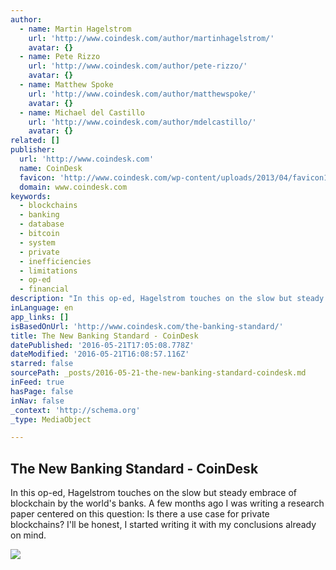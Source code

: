 ```yaml
---
author:
  - name: Martin Hagelstrom
    url: 'http://www.coindesk.com/author/martinhagelstrom/'
    avatar: {}
  - name: Pete Rizzo
    url: 'http://www.coindesk.com/author/pete-rizzo/'
    avatar: {}
  - name: Matthew Spoke
    url: 'http://www.coindesk.com/author/matthewspoke/'
    avatar: {}
  - name: Michael del Castillo
    url: 'http://www.coindesk.com/author/mdelcastillo/'
    avatar: {}
related: []
publisher:
  url: 'http://www.coindesk.com'
  name: CoinDesk
  favicon: 'http://www.coindesk.com/wp-content/uploads/2013/04/favicon1.ico?ffe887'
  domain: www.coindesk.com
keywords:
  - blockchains
  - banking
  - database
  - bitcoin
  - system
  - private
  - inefficiencies
  - limitations
  - op-ed
  - financial
description: "In this op-ed, Hagelstrom touches on the slow but steady embrace of blockchain by the world's banks. A few months ago I was writing a research paper centered on this question: Is there a use case for private blockchains? I'll be honest, I started writing it with my conclusions already on mind."
inLanguage: en
app_links: []
isBasedOnUrl: 'http://www.coindesk.com/the-banking-standard/'
title: The New Banking Standard - CoinDesk
datePublished: '2016-05-21T17:05:08.778Z'
dateModified: '2016-05-21T16:08:57.116Z'
starred: false
sourcePath: _posts/2016-05-21-the-new-banking-standard-coindesk.md
inFeed: true
hasPage: false
inNav: false
_context: 'http://schema.org'
_type: MediaObject

---
```

<article style=""><h1>The New Banking Standard - CoinDesk</h1><p>In this op-ed, Hagelstrom touches on the slow but steady embrace of blockchain by the world's banks. A few months ago I was writing a research paper centered on this question: Is there a use case for private blockchains? I'll be honest, I started writing it with my conclusions already on mind.</p><img src="http://media.coindesk.com/2016/05/Banks.jpg" /></article>